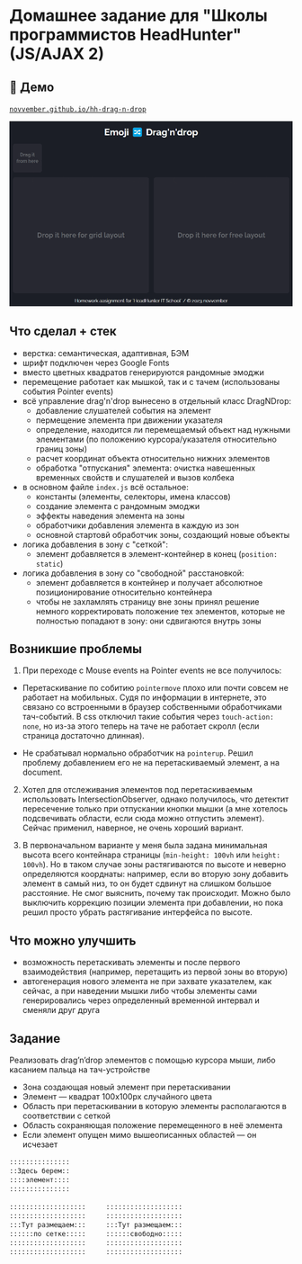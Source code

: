 # Домашнее задание для "Школы программистов HeadHunter" (JS/AJAX 2)

## 👀 Демо

[`novvember.github.io/hh-drag-n-drop`](http://novvember.github.io/hh-drag-n-drop)

![](demo.gif)

## Что сделал + стек

- верстка: семантическая, адаптивная, БЭМ
- шрифт подключен через Google Fonts
- вместо цветных квадратов генерируются рандомные эмоджи
- перемещение работает как мышкой, так и с тачем (использованы события Pointer events)
- всё управление drag'n'drop вынесено в отдельный класс DragNDrop:
  - добавление слушателей события на элемент
  - пермещение элемента при движении указателя
  - определение, находится ли перемещаемый объект над нужными элементами (по положению курсора/указателя относительно границ зоны)
  - расчет координат объекта относительно нижних элементов
  - обработка "отпускания" элемента: очистка навешенных временных свойств и слушателей и вызов колбека
- в основном файле `index.js` всё остальное:
  - константы (элементы, селекторы, имена классов)
  - создание элемента с рандомным эмоджи
  - эффекты наведения элемента на зоны
  - обработчики добавления элемента в каждую из зон
  - основной стартовй обработчик зоны, создающий новые объекты
- логика добавления в зону с "сеткой":
  - элемент добавляется в элемент-контейнер в конец (`position: static`)
- логика добавления в зону со "свободной" расстановкой:
  - элемент добавляется в контейнер и получает абсолютное позиционирование относительно контейнера
  - чтобы не захламлять страницу вне зоны принял решение немного корректировать положение тех элементов, которые не полностью попадают в зону: они сдвигаются внутрь зоны

## Возникшие проблемы

1. При переходе с Mouse events на Pointer events не все получилось:

- Перетаскивание по собитию `pointermove` плохо или почти совсем не работает на мобильных. Судя по информации в интернете, это связано со встроенными в браузер собственными обработчиками тач-событий. В css отключил такие события через `touch-action: none`, но из-за этого теперь на таче не работает скролл (если страница достаточно длинная).

- Не срабатывал нормально обработчик на `pointerup`. Решил проблему добавлением его не на перетаскиваемый элемент, а на document.

2. Хотел для отслеживания элементов под перетаскиваемым использовать IntersectionObserver, однако получилось, что детектит пересечение только при отпускании кнопки мышки (а мне хотелось подсвечивать области, если сюда можно отпустить элемент). Сейчас применил, наверное, не очень хороший вариант.

3. В первоначальном варианте у меня была задана минимальная высота всего контейнара страницы (`min-height: 100vh` или `height: 100vh`). Но в таком случае зоны растягиваются по высоте и неверно определяются коорднаты: например, если во вторую зону добавить элемент в самый низ, то он будет сдвинут на слишком большое расстояние. Не смог выяснить, почему так происходит. Можно было выключить коррекцию позиции элемента при добавлении, но пока решил просто убрать растягивание интерфейса по высоте.

## Что можно улучшить

- возможность перетаскивать элементы и после первого взаимодействия (например, перетащить из первой зоны во вторую)
- автогенерация нового элемента не при захвате указателем, как сейчас, а при наведении мышки либо чтобы элементы сами генерировались через определенный временной интервал и сменяли друг друга

## Задание

Реализовать drag’n’drop элементов с помощью курсора мыши, либо касанием пальца на тач-устройстве

- Зона создающая новый элемент при перетаскивании
- Элемент — квадрат 100х100px случайного цвета
- Область при перетаскивании в которую элементы располагаются в соответствии с сеткой
- Область сохраняющая положение перемещенного в неё элемента
- Если элемент опущен мимо вышеописанных областей — он исчезает

```
:::::::::::::::
::Здесь берем::
::::элемент::::
:::::::::::::::

:::::::::::::::::::     :::::::::::::::::::
:::::::::::::::::::     :::::::::::::::::::
:::Тут размещаем:::     :::Тут размещаем:::
::::::по сетке:::::     ::::::свободно:::::
:::::::::::::::::::     :::::::::::::::::::
:::::::::::::::::::     :::::::::::::::::::
```
